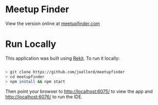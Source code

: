 # Meetup Finder
View the version online at [meetupfinder.com](http://meetupfinder.com)

# Run Locally
This application was built using [Rekit](https://github.com/supnate/rekit). To run it locally:

```bash

> git clone https://github.com/joellord/meetupfinder
> cd meetupfinder
> npm install && npm start
```

Then point your browser to [http://localhost:6075/](http://localhost:6075/) to view the app and [http://localhost:6076/](http://localhost:6076/) to run the IDE.
